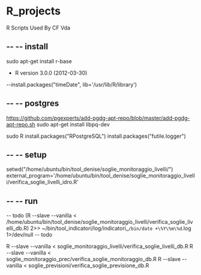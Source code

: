 R_projects
==========

R Scripts Used By CF Vda


--
-- install
--
sudo apt-get install r-base
* R version 3.0.0 (2012-03-30)

--install.packages("timeDate", lib='/usr/lib/R/library')

--
-- postgres
--
https://github.com/pgexperts/add-pgdg-apt-repo/blob/master/add-pgdg-apt-repo.sh
sudo apt-get install libpq-dev


sudo R
install.packages("RPostgreSQL")
install.packages("futile.logger")


--
-- setup
--
setwd("/home/ubuntu/bin/tool_denise/soglie_monitoraggio_livelli/")
external_program='/home/ubuntu/bin/tool_denise/soglie_monitoraggio_livelli/verifica_soglie_livelli_idro.R'




--
-- run
--
-- todo
(R --slave --vanilla < /home/ubuntu/bin/tool_denise/soglie_monitoraggio_livelli/verifica_soglie_livelli_db.R) 2>> ~/bin/tool_indicatori/log/indicatori_`/bin/date +\%Y\%m\%d`.log 1>/dev/null
-- todo


R --slave --vanilla < soglie_monitoraggio_livelli/verifica_soglie_livelli_db.R
R --slave --vanilla < soglie_monitoraggio_prec/verifica_soglie_monitoraggio_db.R
R --slave --vanilla < soglie_previsioni/verifica_soglie_previsione_db.R
